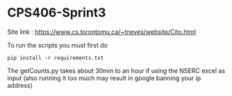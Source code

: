 # CPS406-Sprint3 

Site link : https://www.cs.torontomu.ca/~tneves/website/Cito.html 

To run the scripts you must first do 
```
pip install -r requirements.txt
```
The getCounts.py takes about 30min to an hour if using the NSERC excel as input (also running it too much may result in google banning your ip address)
